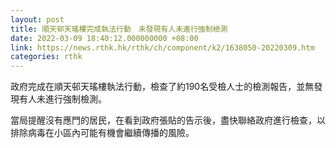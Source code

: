 ```yaml
---
layout: post
title: 順天邨天瑤樓完成執法行動　未發現有人未進行強制檢測
date: 2022-03-09 18:40:12.000000000 +08:00
link: https://news.rthk.hk/rthk/ch/component/k2/1638050-20220309.htm
categories: rthk
---
```


政府完成在順天邨天瑤樓執法行動，檢查了約190名受檢人士的檢測報告，並無發現有人未進行強制檢測。

當局提醒沒有應門的居民，在看到政府張貼的告示後，盡快聯絡政府進行檢查，以排除病毒在小區內可能有機會繼續傳播的風險。

